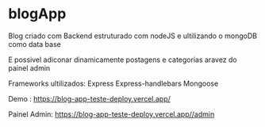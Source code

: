 # blogApp
 Blog criado com Backend estruturado com nodeJS e ultilizando o mongoDB como data base
 
 E possivel adiconar dinamicamente postagens e categorias aravez do painel admin

 Frameworks ultilizados:
 Express
 Express-handlebars
 Mongoose
 
 
Demo : https://blog-app-teste-deploy.vercel.app/

Painel Admin: https://blog-app-teste-deploy.vercel.app//admin
